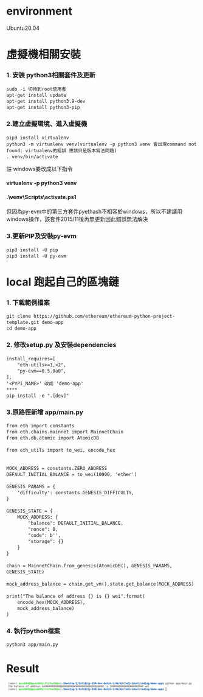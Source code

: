 # environment
Ubuntu20.04
# 虛擬機相關安裝
### 1. 安裝 python3相關套件及更新
```
sudo -i 切換到root使用者
apt-get install update
apt-get install python3.9-dev
apt-get install python3-pip
```

### 2.建立虛擬環境、進入虛擬機
```
pip3 install virtualenv
python3 -m virtualenv venv(virtualenv -p python3 venv 會出現command not found: virtualenv的錯誤 應該只是版本寫法問題)
. venv/bin/activate
```
註 windows要改成以下指令
#### virtualenv -p python3 venv
#### .\venv\Scripts\activate.ps1
但因為py-evm中的第三方套件pyethash不相容於windows，所以不建議用windows操作，該套件2015/11後再無更新因此錯誤無法解決

### 3.更新PIP及安裝py-evm
```
pip3 install -U pip
pip3 install -U py-evm
```

# local 跑起自己的區塊鏈
### 1. 下載範例檔案
```
git clone https://github.com/ethereum/ethereum-python-project-template.git demo-app
cd demo-app
```

### 2. 修改setup.py 及安裝dependencies
```
install_requires=[
    "eth-utils>=1,<2",
    "py-evm==0.5.0a0",
],
'<PYPI_NAME>' 改成 'demo-app'
****
pip install -e ".[dev]"
```

### 3.原路徑新增 app/main.py
```
from eth import constants
from eth.chains.mainnet import MainnetChain
from eth.db.atomic import AtomicDB

from eth_utils import to_wei, encode_hex


MOCK_ADDRESS = constants.ZERO_ADDRESS
DEFAULT_INITIAL_BALANCE = to_wei(10000, 'ether')

GENESIS_PARAMS = {
    'difficulty': constants.GENESIS_DIFFICULTY,
}

GENESIS_STATE = {
    MOCK_ADDRESS: {
        "balance": DEFAULT_INITIAL_BALANCE,
        "nonce": 0,
        "code": b'',
        "storage": {}
    }
}

chain = MainnetChain.from_genesis(AtomicDB(), GENESIS_PARAMS, GENESIS_STATE)

mock_address_balance = chain.get_vm().state.get_balance(MOCK_ADDRESS)

print("The balance of address {} is {} wei".format(
    encode_hex(MOCK_ADDRESS),
    mock_address_balance)
)
```

### 4. 執行python檔案 
```
python3 app/main.py
```

# Result
![](./picture.png)
